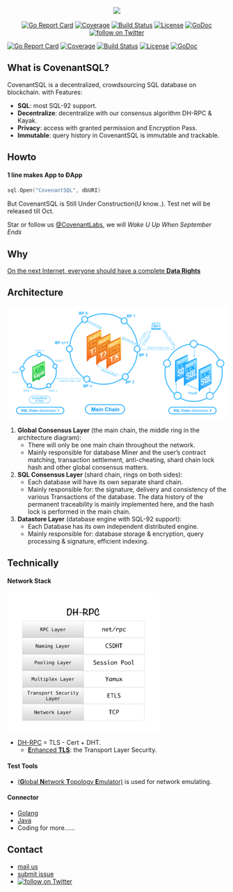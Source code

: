 <p align="center">
    <img src="logo/covenantsql_horizontal.png"
        height="130">
</p>
<p align="center">
    <a href="https://goreportcard.com/report/github.com/CovenantSQL/CovenantSQL">
        <img src="https://goreportcard.com/badge/github.com/CovenantSQL/CovenantSQL?style=flat-square"
            alt="Go Report Card"></a>
    <a href="https://codecov.io/gh/CovenantSQL/CovenantSQL">
        <img src="https://codecov.io/gh/CovenantSQL/CovenantSQL/branch/develop/graph/badge.svg"
            alt="Coverage"></a>
    <a href="https://travis-ci.org/CovenantSQL/CovenantSQL">
        <img src="https://travis-ci.org/CovenantSQL/CovenantSQL.png?branch=develop"
            alt="Build Status"/></a>
    <a href="https://opensource.org/licenses/Apache-2.0">
        <img src="https://img.shields.io/badge/License-Apache%202.0-blue.svg"
            alt="License"></a>
    <a href="https://godoc.org/github.com/CovenantSQL/CovenantSQL">
        <img src="https://img.shields.io/badge/godoc-reference-blue.svg"
            alt="GoDoc"></a>
    <a href="https://twitter.com/intent/follow?screen_name=CovenantLabs">
        <img src="https://platform.twitter.com/widgets/follow_button.b510f289fb017e5dfdc7fdb287a0ae4b.en.html#dnt=false&id=twitter-widget-2&lang=en&screen_name=CovenantLabs&show_count=false&show_screen_name=true&size=m"
            alt="follow on Twitter"></a>
</p>


[![Go Report Card](https://goreportcard.com/badge/github.com/CovenantSQL/CovenantSQL?style=flat-square)](https://goreportcard.com/report/github.com/CovenantSQL/CovenantSQL)
[![Coverage](https://codecov.io/gh/CovenantSQL/CovenantSQL/branch/develop/graph/badge.svg)](https://codecov.io/gh/CovenantSQL/CovenantSQL)
[![Build Status](https://travis-ci.org/CovenantSQL/CovenantSQL.png?branch=develop)](https://travis-ci.org/CovenantSQL/CovenantSQL)
[![License](https://img.shields.io/badge/License-Apache%202.0-blue.svg)](https://opensource.org/licenses/Apache-2.0)
[![GoDoc](https://img.shields.io/badge/godoc-reference-blue.svg)](https://godoc.org/github.com/CovenantSQL/CovenantSQL)

## What is CovenantSQL?

CovenantSQL is a decentralized, crowdsourcing SQL database on blockchain. with Features:

- **SQL**: most SQL-92 support.
- **Decentralize**: decentralize with our consensus algorithm DH-RPC & Kayak.
- **Privacy**: access with granted permission and Encryption Pass.
- **Immutable**: query history in CovenantSQL is immutable and trackable.

## Howto

#### 1 line makes App to ĐApp
```go
sql.Open("CovenantSQL", dbURI)
```


But CovenantSQL is Still Under Construction(U know..). Test net will be released till Oct. 

Star or follow us [@CovenantLabs](https://twitter.com/CovenantLabs), we will *Wake U Up When September Ends*

## Why

[On the next Internet, everyone should have a complete **Data Rights**](https://medium.com/@covenant_labs/covenantsql-the-sql-database-on-blockchain-db027aaf1e0e)

## Architecture

![CovenantSQL 3 Layer design](logo/arch.png)

1. **Global Consensus Layer** (the main chain, the middle ring in the architecture diagram):
    - There will only be one main chain throughout the network.
    - Mainly responsible for database Miner and the user’s contract matching, transaction settlement, anti-cheating, shard chain lock hash and other global consensus matters.
1. **SQL Consensus Layer** (shard chain, rings on both sides):
    - Each database will have its own separate shard chain.
    - Mainly responsible for: the signature, delivery and consistency of the various Transactions of the database. The data history of the permanent traceability is mainly implemented here, and the hash lock is performed in the main chain.
1. **Datastore Layer** (database engine with SQL-92 support):
    - Each Database has its own independent distributed engine.
    - Mainly responsible for: database storage & encryption, query processing & signature, efficient indexing.


## Technically

#### Network Stack

<img src="logo/DH-RPC-Layer.png" width=350>

  - [DH-RPC](rpc/) = TLS - Cert + DHT.
    - [**E**nhanced **TLS**](https://github.com/CovenantSQL/research/wiki/ETLS(Enhanced-Transport-Layer-Security)): the Transport Layer Security.

  
#### Test Tools
  -  [(**G**lobal **N**etwork **T**opology **E**mulator)](https://github.com/CovenantSQL/GNTE) is used for network emulating.


#### Connector

- [Golang](client/)
- [Java](https://github.com/CovenantSQL/covenant-connector)
- Coding for more……

## Contact

- [mail us](mailto:webmaster@covenantsql.io)
- [submit issue](https://github.com/CovenantSQL/CovenantSQL/issues/new)
- <a href="https://twitter.com/intent/follow?screen_name=CovenantLabs">
          <img src="https://platform.twitter.com/widgets/follow_button.b510f289fb017e5dfdc7fdb287a0ae4b.en.html#dnt=false&id=twitter-widget-2&lang=en&screen_name=CovenantLabs&show_count=false&show_screen_name=true&size=m"
              alt="follow on Twitter"></a>



